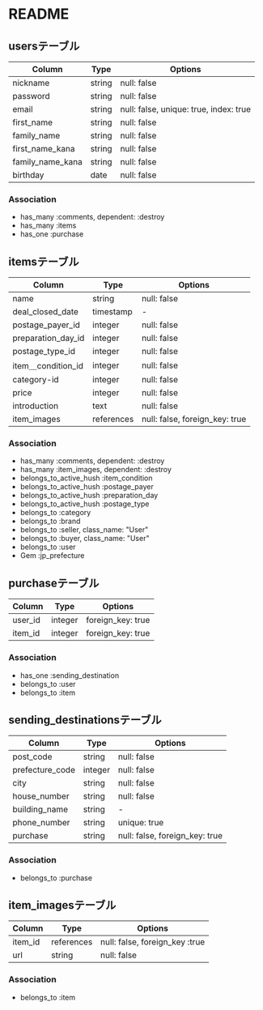 # README

## usersテーブル
|Column|Type|Options|
|------|----|-------|
|nickname|string|null: false|
|password|string|null: false|
|email|string|null: false, unique: true, index: true|
|first_name|string|null: false|
|family_name|string|null: false|
|first_name_kana|string|null: false|
|family_name_kana|string|null: false|
|birthday|date|null: false|

### Association
- has_many :comments, dependent: :destroy
- has_many :items
- has_one :purchase

## itemsテーブル
|Column|Type|Options|
|------|----|-------|
|name|string|null: false|
|deal_closed_date|timestamp|-|
|postage_payer_id|integer|null: false|
|preparation_day_id|integer|null: false|
|postage_type_id|integer|null: false|
|item＿condition_id|integer|null: false|
|category-id|integer|null: false|
|price|integer|null: false|
|introduction|text|null: false|
|item_images|references|null: false, foreign_key: true|

### Association
- has_many :comments, dependent: :destroy
- has_many :item_images, dependent: :destroy
- belongs_to_active_hush :item_condition
- belongs_to_active_hush :postage_payer
- belongs_to_active_hush :preparation_day
- belongs_to_active_hush :postage_type
- belongs_to :category
- belongs_to :brand
- belongs_to :seller, class_name: "User"
- belongs_to :buyer, class_name: "User"
- belongs_to :user
- Gem :jp_prefecture

## purchaseテーブル
Column|Type|Options|
|------|----|-------|
|user_id|integer|foreign_key: true|
|item_id|integer|foreign_key: true|

### Association
- has_one :sending_destination
- belongs_to :user
- belongs_to :item

## sending_destinationsテーブル
|Column|Type|Options|
|------|----|-------|
|post_code|string|null: false|
|prefecture_code|integer|null: false|
|city|string|null: false|
|house_number|string|null: false|
|building_name|string|-|
|phone_number|string|unique: true|
|purchase|string|null: false, foreign_key: true|

### Association
- belongs_to :purchase

## item_imagesテーブル
|Column|Type|Options|
|------|----|-------|
|item_id|references|null: false, foreign_key :true|  
|url|string|null: false|

### Association
- belongs_to :item






<!-- This README would normally document whatever steps are necessary to get the
application up and running.

Things you may want to cover:

* Ruby version

* System dependencies

* Configuration

* Database creation

* Database initialization

* How to run the test suite

* Services (job queues, cache servers, search engines, etc.)

* Deployment instructions

* ... -->
